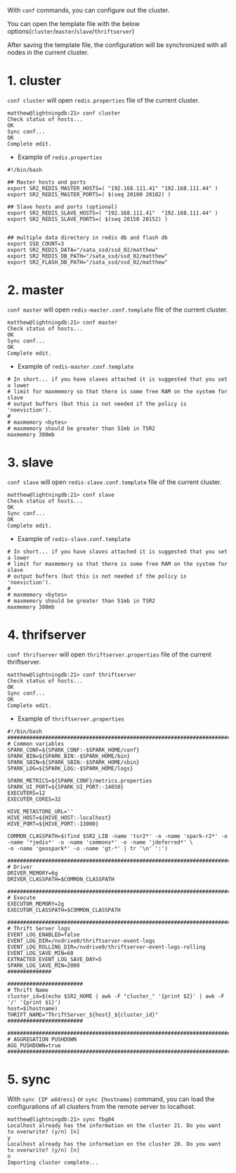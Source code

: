 
With `conf` commands, you can configure out the cluster.

You can open the template file with the below options(`cluster`/`master`/`slave`/`thriftserver`)

After saving the template file, the configuration will be synchronized with all nodes in the current cluster.

# 1. cluster

`conf cluster` will open `redis.properties` file of the current cluster.

```
matthew@lightningdb:21> conf cluster
Check status of hosts...
OK
Sync conf...
OK
Complete edit.
```

- Example of `redis.properties`

```
#!/bin/bash

## Master hosts and ports
export SR2_REDIS_MASTER_HOSTS=( "192.168.111.41" "192.168.111.44" )
export SR2_REDIS_MASTER_PORTS=( $(seq 20100 20102) )

## Slave hosts and ports (optional)
export SR2_REDIS_SLAVE_HOSTS=( "192.168.111.41"  "192.168.111.44" )
export SR2_REDIS_SLAVE_PORTS=( $(seq 20150 20152) )


## multiple data directory in redis db and flash db
export SSD_COUNT=3
export SR2_REDIS_DATA="/sata_ssd/ssd_02/matthew"
export SR2_REDIS_DB_PATH="/sata_ssd/ssd_02/matthew"
export SR2_FLASH_DB_PATH="/sata_ssd/ssd_02/matthew"
```

# 2. master

`conf master` will open `redis-master.conf.template` file of the current cluster.

```
matthew@lightningdb:21> conf master
Check status of hosts...
OK
Sync conf...
OK
Complete edit.
```

- Example of `redis-master.conf.template`

```
# In short... if you have slaves attached it is suggested that you set a lower
# limit for maxmemory so that there is some free RAM on the system for slave
# output buffers (but this is not needed if the policy is 'noeviction').
#
# maxmemory <bytes>
# maxmemory should be greater than 51mb in TSR2
maxmemory 300mb
```

# 3. slave

`conf slave` will open `redis-slave.conf.template` file of the current cluster.

```
matthew@lightningdb:21> conf slave
Check status of hosts...
OK
Sync conf...
OK
Complete edit.
```

- Example of `redis-slave.conf.template`

```
# In short... if you have slaves attached it is suggested that you set a lower
# limit for maxmemory so that there is some free RAM on the system for slave
# output buffers (but this is not needed if the policy is 'noeviction').
#
# maxmemory <bytes>
# maxmemory should be greater than 51mb in TSR2
maxmemory 300mb
```


# 4. thrifserver

`conf thrifserver` will open `thriftserver.properties` file of the current thriftserver.

```
matthew@lightningdb:21> conf thriftserver
Check status of hosts...
OK
Sync conf...
OK
Complete edit.
```

- Example of `thriftserver.properties`

```
#!/bin/bash
###############################################################################
# Common variables
SPARK_CONF=${SPARK_CONF:-$SPARK_HOME/conf}
SPARK_BIN=${SPARK_BIN:-$SPARK_HOME/bin}
SPARK_SBIN=${SPARK_SBIN:-$SPARK_HOME/sbin}
SPARK_LOG=${SPARK_LOG:-$SPARK_HOME/logs}

SPARK_METRICS=${SPARK_CONF}/metrics.properties
SPARK_UI_PORT=${SPARK_UI_PORT:-14050}
EXECUTERS=12
EXECUTER_CORES=32

HIVE_METASTORE_URL=''
HIVE_HOST=${HIVE_HOST:-localhost}
HIVE_PORT=${HIVE_PORT:-13000}

COMMON_CLASSPATH=$(find $SR2_LIB -name 'tsr2*' -o -name 'spark-r2*' -o -name '*jedis*' -o -name 'commons*' -o -name 'jdeferred*' \
-o -name 'geospark*' -o -name 'gt-*' | tr '\n' ':')

###############################################################################
# Driver
DRIVER_MEMORY=6g
DRIVER_CLASSPATH=$COMMON_CLASSPATH

###############################################################################
# Execute
EXECUTOR_MEMORY=2g
EXECUTOR_CLASSPATH=$COMMON_CLASSPATH

###############################################################################
# Thrift Server logs
EVENT_LOG_ENABLED=false
EVENT_LOG_DIR=/nvdrive0/thriftserver-event-logs
EVENT_LOG_ROLLING_DIR=/nvdrive0/thriftserver-event-logs-rolling
EVENT_LOG_SAVE_MIN=60
EXTRACTED_EVENT_LOG_SAVE_DAY=5
SPARK_LOG_SAVE_MIN=2000
##############

########################
# Thrift Name
cluster_id=$(echo $SR2_HOME | awk -F "cluster_" '{print $2}' | awk -F '/' '{print $1}')
host=$(hostname)
THRIFT_NAME="ThriftServer_${host}_${cluster_id}"
########################

###############################################################################
# AGGREGATION PUSHDOWN
AGG_PUSHDOWN=true
###############################################################################
```

# 5. sync

With `sync {IP address}` or `sync {hostname}` command, you can load the configurations of all clusters from the remote server to localhost.

```
matthew@lightningdb:21> sync fbg04
Localhost already has the information on the cluster 21. Do you want to overwrite? (y/n) [n]
y
Localhost already has the information on the cluster 20. Do you want to overwrite? (y/n) [n]
n
Importing cluster complete...
```